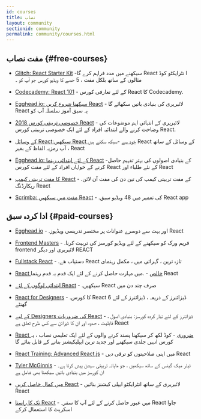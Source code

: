 ```yaml
---
id: courses
title: نصاب
layout: community
sectionid: community
permalink: community/courses.html
---
```


## مفت نصاب {#free-courses}

- [Glitch: React Starter Kit](https://glitch.com/glimmer/post/react-starter-kit/) -سیکھنے میں مدد فراہم کرے گا React ا نٹرایکٹو کوڈ مثالوں کے ساتھ بلکل مفت ، 5 حصے کا ویڈیو کورس جو آپ کو 
۔
- [Codecademy: React 101](https://www.codecademy.com/learn/react-101) - کے لئے تعارفی کورس React کا  Codecademy.

- [Egghead.io: سیکھنا شروع کریں React](https://egghead.io/courses/start-learning-react) - لائبریری کی بنیادی باتیں سکھائے گا React یہ سبق آموز سلسلہ آپ کو 

- [خصوصی تربیتی کورس 2018 React](https://www.youtube.com/watch?v=Ke90Tje7VS0) - لائبریری کے انتہائی اہم موضوعات کی وضاحت کرنے والے ابتدائیہ افراد کے لئے ایک خصوصی تربیتی کورس React.

- [کے وسائل React:سیکھیں React خود سے](https://reactarmory.com/guides/learn-react-by-itself) -سیکھ سکتے ہیں React کے وسائل کے ساتھ ، آپ رمزيہ الفاظ  کے بغیر React  


- [Egghead.io: کے لئے ابتدائی رہنما React](https://egghead.io/courses/the-beginner-s-guide-to-reactjs) -کے بنیادی اصولوں کی بہتر تفہیم حاصل کرنے کے خواہاں افراد کے لئے مفت کورس React کے نئے طلباء اور  React

- [کا مفت تربیتی کیمپ React](https://tylermcginnis.com/free-react-bootcamp/) - .کے مفت تربیتی کیمپ کی تین دن کی مفت آن لائن ریکارڈنگ React

- [Scrimba: مفت میں سیکھیں React](https://scrimba.com/g/glearnreact) - .کی تعمیر میں 48 ویڈیو سبق React app

## ادا کردہ سبق {#paid-courses}

- [Egghead.io](https://egghead.io/browse/frameworks/react) - .اور بہت سے دوسرے عنوانات پر مختصر تدریسی ویڈیوز React

- [Frontend Masters](https://frontendmasters.com/courses/) -  .فریم ورک کو سیکھنے کے لئے ویڈیو کورسز کی تربیت کرنا frontend لائبریری اور دیگر REACT

- [Fullstack React](https://www.fullstackreact.com/) -  .دستیاب ھے React تازہ ترین ، گہرائی میں ، مکمل رہنمای


- [React خالص](https://daveceddia.com/pure-react/) -  .میں مہارت حاصل کرنے کے لئے ایک قدم بہ قدم رہنما React

- [ابتدائی لوگوں کے لئے React](https://reactforbeginners.com/) -  .سیکھیں React صرف چند  دن میں

- [React for Designers](https://designcode.io/react) - .کا کورس React  ڈیزائنرز کے ذریعہ ، ڈیزائنرز کے لئے 6 گھنٹے

- [ کے لیے Designers کی ضروریات  React](https://learnreact.design) - ڈیزائنرز کے لئے تیار کردہ کورسز: بنیادی اصول ، قابلیت ، حدود اور ان کا ڈیزائن سے کس طرح تعلق ہے React


- [React ضروری](https://learnreact.com/lessons/2018-essential-react-1-overview) - کوڈ لکھ کر سیکھنا پسند کرنے والوں کے لئے ایک تعلیمی نصاب ، یہ کورس انہیں جلدی سیکھنے اور جدید ترین ایپلیکیشنز بنانے کے قابل بنائے گا


- [React Training: Advanced React.js](https://courses.reacttraining.com/p/advanced-react) - میں اپنی صلاحیتوں کو ترقی دیں React

- [Tyler McGinnis](https://tylermcginnis.com/courses) - ٹیلر میک گینس کے ساتھ سیکھیں ، جو ماہانہ تربیتی سیشن پیش کرتا ہے۔ ان کورسز میں بنیادی باتیں سیکھنا بھی شامل ہے


- [میں کمال حاصل کریں React](https://codewithmosh.com/p/mastering-react/) -  لائبریری کے ساتھ انٹرایکٹو ایپلی کیشنز بنائیں React

- [تک کا راستا React](https://www.roadtoreact.com/) -  میں عبور حاصل کرنے کے لئے آپ کا سفر۔ React جاوا اسکرپٹ کا استعمال کرکے

